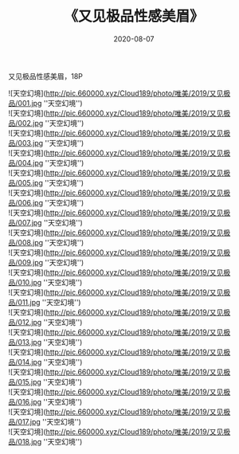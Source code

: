 ﻿---
layout: post
title:  《又见极品性感美眉》
date:   2020-08-07
img: http://pic.660000.xyz/Cloud189/photo/唯美/2019/又见极品/000.jpg
categories: [美女, 性感, 泳衣]
---

又见极品性感美眉，18P

![天空幻境](http://pic.660000.xyz/Cloud189/photo/唯美/2019/又见极品/001.jpg ''天空幻境'') <br>
![天空幻境](http://pic.660000.xyz/Cloud189/photo/唯美/2019/又见极品/002.jpg ''天空幻境'') <br>
![天空幻境](http://pic.660000.xyz/Cloud189/photo/唯美/2019/又见极品/003.jpg ''天空幻境'') <br>
![天空幻境](http://pic.660000.xyz/Cloud189/photo/唯美/2019/又见极品/004.jpg ''天空幻境'') <br>
![天空幻境](http://pic.660000.xyz/Cloud189/photo/唯美/2019/又见极品/005.jpg ''天空幻境'') <br>
![天空幻境](http://pic.660000.xyz/Cloud189/photo/唯美/2019/又见极品/006.jpg ''天空幻境'') <br>
![天空幻境](http://pic.660000.xyz/Cloud189/photo/唯美/2019/又见极品/007.jpg ''天空幻境'') <br>
![天空幻境](http://pic.660000.xyz/Cloud189/photo/唯美/2019/又见极品/008.jpg ''天空幻境'') <br>
![天空幻境](http://pic.660000.xyz/Cloud189/photo/唯美/2019/又见极品/009.jpg ''天空幻境'') <br>
![天空幻境](http://pic.660000.xyz/Cloud189/photo/唯美/2019/又见极品/010.jpg ''天空幻境'') <br>
![天空幻境](http://pic.660000.xyz/Cloud189/photo/唯美/2019/又见极品/011.jpg ''天空幻境'') <br>
![天空幻境](http://pic.660000.xyz/Cloud189/photo/唯美/2019/又见极品/012.jpg ''天空幻境'') <br>
![天空幻境](http://pic.660000.xyz/Cloud189/photo/唯美/2019/又见极品/013.jpg ''天空幻境'') <br>
![天空幻境](http://pic.660000.xyz/Cloud189/photo/唯美/2019/又见极品/014.jpg ''天空幻境'') <br>
![天空幻境](http://pic.660000.xyz/Cloud189/photo/唯美/2019/又见极品/015.jpg ''天空幻境'') <br>
![天空幻境](http://pic.660000.xyz/Cloud189/photo/唯美/2019/又见极品/016.jpg ''天空幻境'') <br>
![天空幻境](http://pic.660000.xyz/Cloud189/photo/唯美/2019/又见极品/017.jpg ''天空幻境'') <br>
![天空幻境](http://pic.660000.xyz/Cloud189/photo/唯美/2019/又见极品/018.jpg ''天空幻境'') <br>

